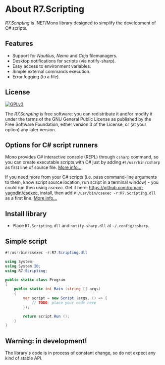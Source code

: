 # About R7.Scripting

*R7.Scripting* is .NET/Mono library designed to simplify the development of C# scripts.

## Features

- Support for *Nautilus*, *Nemo* and *Caja* filemanagers.
- Desktop notifications for scripts (via notify-sharp).
- Easy access to environment variables.
- Simple external commands execution.
- Error logging (to a file).

## License

[![GPLv3](https://www.gnu.org/graphics/gplv3-127x51.png)](https://www.gnu.org/licenses/gpl-3.0.html)

The *R7.Scripting* is free software: you can redistribute it and/or modify it under the terms of 
the GNU General Public License as published by the Free Software Foundation, either version 3 of the License, 
or (at your option) any later version.

## Options for C# script runners

Mono provides C# interactive console (REPL) through `csharp` command, so you can create executable scripts with C# 
just by adding `#!/usr/bin/csharp` as first line of source file. [More info...](http://www.mono-project.com/docs/tools+libraries/tools/repl/)

If you need more from your C# scripts (i.e. pass command-line arguments to them, know script source location, run script in a terminal window) - 
you could run then using *csexec*. Get it here: https://github.com/roman-yagodin/csexec, install, 
then add `#!/usr/bin/csexec -r:R7.Scripting.dll` as a first line. [More info...](https://github.com/roman-yagodin/csexec/blob/master/README.md)

## Install library

- Place `R7.Scripting.dll` and `notify-sharp.dll` at `~/.config/csharp`.

## Simple script

```C#
#!/usr/bin/csexec -r:R7.Scripting.dll

using System;
using System.IO;
using R7.Scripting;

public static class Program
{
    public static int Main (string [] args)
    {
        var script = new Script (args, () => { 
            // TODO: place your code here
        });

        return script.Run ();
    }
}
```

## Warning: in development!

The library's code is in process of constant change, so do not expect any kind of stable API.
